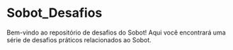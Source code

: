 # Sobot_Desafios
Bem-vindo ao repositório de desafios do Sobot! Aqui você encontrará uma série de desafios práticos relacionados ao Sobot. 
